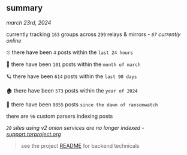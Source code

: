 
## summary
_march 23rd, 2024_

currently tracking `163` groups across `299` relays & mirrors - _`67` currently online_

⏲ there have been `4` posts within the `last 24 hours`

🦈 there have been `101` posts within the `month of march`

🪐 there have been `614` posts within the `last 90 days`

🏚 there have been `573` posts within the `year of 2024`

🦕 there have been `9855` posts `since the dawn of ransomwatch`

there are `96` custom parsers indexing posts

_`20` sites using v2 onion services are no longer indexed - [support.torproject.org](https://support.torproject.org/onionservices/v2-deprecation/)_

> see the project [README](https://github.com/joshhighet/ransomwatch#ransomwatch--) for backend technicals
